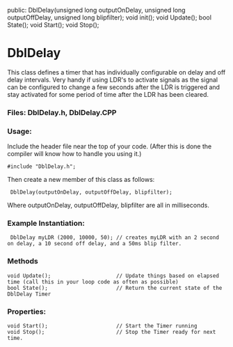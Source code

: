 
  public:
    DblDelay(unsigned long outputOnDelay, unsigned long outputOffDelay, unsigned long blipfilter);
    void init();
    void Update();
    bool State();
    void Start();
    void Stop();


# DblDelay

This class defines a timer that has individually configurable on delay and off delay intervals.
Very handy if using LDR's to activate signals as the signal can be configured to change a few seconds after the LDR is triggered
and stay activated for some period of time after the LDR has been cleared.

### Files: DblDelay.h, DblDelay.CPP

### Usage:
Include the header file near the top of your code. (After this is done the compiler will know how to handle you using it.)

    #include "DblDelay.h";

Then create a new member of this class as follows:

     DblDelay(outputOnDelay, outputOffDelay, blipfilter);

Where outputOnDelay, outputOffDelay, blipfilter are all in milliseconds.

### Example Instantiation:
     DblDelay myLDR (2000, 10000, 50); // creates myLDR with an 2 second on delay, a 10 second off delay, and a 50ms blip filter.

### Methods
    void Update();                     // Update things based on elapsed time (call this in your loop code as often as possible)
    bool State();                      // Return the current state of the DblDelay Timer


### Properties:
    void Start();                      // Start the Timer running
    void Stop();                       // Stop the Timer ready for next time.
